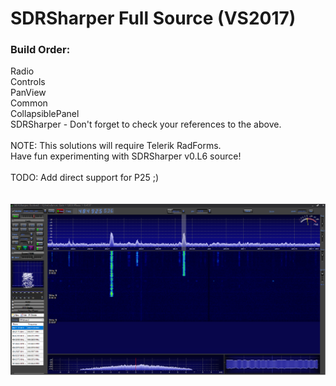 # SDRSharper Full Source (VS2017)
<h3>Build Order:</h3>
	Radio<br>
  Controls<br>
	PanView<br>
	Common<br>
	CollapsiblePanel<br>
	SDRSharper - Don't forget to check your references to the above.<br><br>
	NOTE: This solutions will require Telerik RadForms.
<br>
Have fun experimenting with SDRSharper v0.L6 source!<br>
<br>
TODO: Add direct support for P25 ;)<br>
<br>
<br>
<img src="Screenshot.png"><br>

